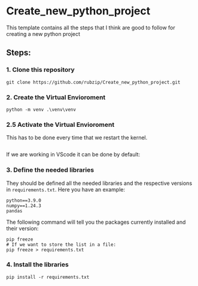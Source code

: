# Create_new_python_project
This template contains all the steps that I think are good to follow for creating a new python project

## Steps: 
### 1. Clone this repository
```console
git clone https://github.com/rubzip/Create_new_python_project.git
```
### 2. Create the Virtual Envioroment
```console
python -m venv .\venv\venv
```
### 2.5 Activate the Virtual Envioroment
This has to be done every time that we restart the kernel.
```console

```
If we are working in VScode it can be done by default:

### 3. Define the needed libraries
They should be defined all the needed libraries and the respective versions in `requirements.txt`. Here you have an example:
```
python==3.9.0
numpy==1.24.3
pandas
```
The following command will tell you the packages currently installed and their version:
```console
pip freeze 
# If we want to store the list in a file:
pip freeze > requirements.txt
```

### 4. Install the libraries
```console
pip install -r requirements.txt
```
